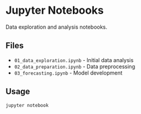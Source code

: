 # Jupyter Notebooks

Data exploration and analysis notebooks.

## Files
- `01_data_exploration.ipynb` - Initial data analysis
- `02_data_preparation.ipynb` - Data preprocessing
- `03_forecasting.ipynb` - Model development

## Usage
```bash
jupyter notebook
```
